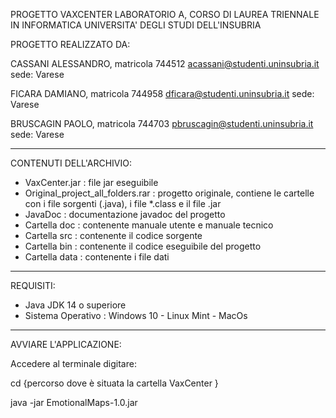 
PROGETTO VAXCENTER
LABORATORIO A, CORSO DI LAUREA TRIENNALE IN INFORMATICA
UNIVERSITA' DEGLI STUDI DELL'INSUBRIA

PROGETTO REALIZZATO DA:

CASSANI ALESSANDRO, matricola 744512 acassani@studenti.uninsubria.it sede: Varese

FICARA DAMIANO, matricola 744958 dficara@studenti.uninsubria.it sede: Varese

BRUSCAGIN PAOLO, matricola 744703 pbruscagin@studenti.uninsubria.it sede: Varese

 
***********************************************************************************

CONTENUTI DELL'ARCHIVIO:

- VaxCenter.jar : file jar eseguibile
- Original_project_all_folders.rar : progetto originale, 
  contiene le cartelle con i file sorgenti (.java), i file *.class e il file .jar
- JavaDoc : documentazione javadoc del progetto
- Cartella doc : contenente manuale utente e manuale tecnico
- Cartella src : contenente il codice sorgente
- Cartella bin : contenente il codice eseguibile del progetto
- Cartella data : contenente i file dati

***********************************************************************************

REQUISITI:

- Java JDK 14 o superiore
- Sistema Operativo : Windows 10 - Linux Mint - MacOs

***********************************************************************************

AVVIARE L'APPLICAZIONE:

Accedere al terminale digitare:

cd {percorso dove è situata la cartella VaxCenter }

java -jar EmotionalMaps-1.0.jar

